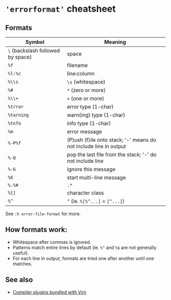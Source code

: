 # `'errorformat'` cheatsheet

## Formats

| Symbol                            | Meaning                                                           |
| --------------------------------- | ----------------------------------------------------------------- |
| `\` (backslash followed by space) | space                                                             |
| `%f`                              | filename                                                          |
| `%l:%c`                           | line:column                                                       |
| `%\\s`                            | `\s` (whitespace)                                                 |
| `%#`                              | `*` (zero or more)                                                |
| `%\\+`                            | `+` (one or more)                                                 |
| `%trror`                          | error type (1-char)                                               |
| `%tarning`                        | warn(ing) type (1-char)                                           |
| `%tnfo`                           | info type (1-char)                                                |
| `%m`                              | error message                                                     |
| `%-P%f`                           | (P)ush (f)ile onto stack; '-' means do not include line in output |
| `%-Q`                             | pop the last file from the stack; '-' do not include line         |
| `%-G`                             | ignore this message                                               |
| `%E`                              | start multi-line message                                          |
| `%.%#`                            | `.*`                                                              |
| `%[]`                             | character class                                                   |
| `%^`                              | `^` (ie. `%[%^...]` = `[^...]`)                                   |

See `:h error-file-format` for more.

## How formats work:

- Whitespace after commas is ignored.
- Patterns match entire lines by default (ie. `%^` and `%$` are not generally useful).
- For each line in output, formats are tried one after another until one matches.

## See also

- [Compiler plugins bundled with Vim](https://github.com/vim/vim/tree/master/runtime/compiler)
